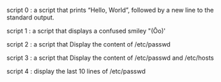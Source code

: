 script 0 : a script that prints “Hello, World”, followed by a new line to the standard output.

script 1 : a script that displays a confused smiley "(Ôo)'

script 2 : a script that Display the content of /etc/passwd

script 3 : a script that Display the content of /etc/passwd and /etc/hosts

script 4 : display the last 10 lines of /etc/passwd


